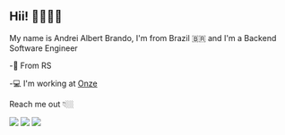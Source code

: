 ## Hii! 👋🏼🖖🏼

My name is Andrei Albert Brando, I'm from Brazil 🇧🇷 and I'm a Backend Software Engineer

-📍 From RS

-💻 I'm working at [Onze](https://www.onze.com.br/)

Reach me out 👇🏼

<a href = "mailto:albertbrando18@gmail.com"><img src="https://img.shields.io/badge/Gmail-D14836?style=for-the-badge&logo=gmail&logoColor=white" target="_blank"></a>
<a href = "mailto:albertbrando@hotmail.com"><img src="https://img.shields.io/badge/Microsoft_Outlook-0078D4?style=for-the-badge&logo=microsoft-outlook&logoColor=white" target="_blank"></a>
<a href="https://www.linkedin.com/in/andrei-brando-8a6722149" target="_blank"><img src="https://img.shields.io/badge/-LinkedIn-%230077B5?style=for-the-badge&logo=linkedin&logoColor=white" target="_blank"></a>

